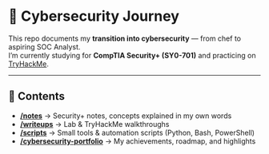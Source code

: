 # 🚀 Cybersecurity Journey  

This repo documents my **transition into cybersecurity** — from chef to aspiring SOC Analyst.  
I’m currently studying for **CompTIA Security+ (SY0-701)** and practicing on [TryHackMe](https://tryhackme.com/p/rivaldough).  

---

## 📂 Contents  
- [**/notes**](./notes) → Security+ notes, concepts explained in my own words  
- [**/writeups**](./writeups) → Lab & TryHackMe walkthroughs  
- [**/scripts**](./scripts) → Small tools & automation scripts (Python, Bash, PowerShell)  
- [**/cybersecurity-portfolio**](./cybersecurity-portfolio) → My achievements, roadmap, and highlights  
